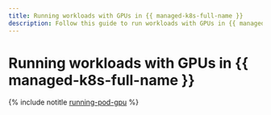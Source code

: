 ```yaml
---
title: Running workloads with GPUs in {{ managed-k8s-full-name }}
description: Follow this guide to run workloads with GPUs in {{ managed-k8s-name }}.
---
```


# Running workloads with GPUs in {{ managed-k8s-full-name }}

{% include notitle [running-pod-gpu](../../_tutorials/k8s/running-pod-gpu.md) %}